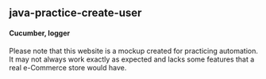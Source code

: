 ## java-practice-create-user
#### Cucumber, logger
Please note that this website is a mockup created for practicing automation. It may not always work exactly as expected and lacks some features that a real e-Commerce store would have.
